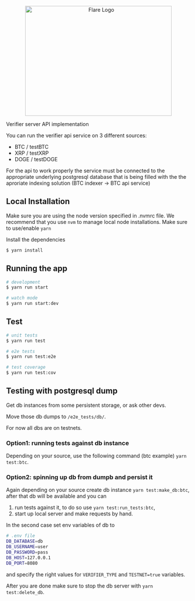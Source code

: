 <p align="center">
  <a href="https://flare.network/" target="blank"><img src="https://flare.network/wp-content/uploads/Artboard-1-1.svg" width="400" height="300" alt="Flare Logo" /></a>
</p>

Verifier server API implementation

You can run the verifier api service on 3 different sources:
* BTC / testBTC
* XRP / testXRP
* DOGE / testDOGE

For the api to work properly the service must be connected to the appropriate underlying postgresql database that is being filled with the the aproriate indexing solution (BTC indexer -> BTC api service)

## Local Installation

Make sure you are using the node version specified in .nvmrc file. We recommend that you use `nvm` to manage local node installations. Make sure to use/enable `yarn`

Install the dependencies
```bash
$ yarn install
```

## Running the app

```bash
# development
$ yarn run start

# watch mode
$ yarn run start:dev
```

## Test

```bash
# unit tests
$ yarn run test

# e2e tests
$ yarn run test:e2e

# test coverage
$ yarn run test:cov
```

## Testing with postgresql dump

Get db instances from some persistent storage, or ask other devs.

Move those db dumps to `/e2e_tests/db/`.

For now all dbs are on testnets.

### Option1: running tests against db instance

Depending on your source, use the following command (btc example)
```yarn test:btc```.

### Option2: spinning up db from dumpb and persist it

Again depending on your source create db instance
```yarn test:make_db:btc```,
after that db will be available and you can 
1. run tests against it, to do so use `yarn test:run_tests:btc`,
2. start up local server and make requests by hand.

In the second case set env variables of db to
```bash
# .env file
DB_DATABASE=db
DB_USERNAME=user
DB_PASSWORD=pass
DB_HOST=127.0.0.1
DB_PORT=8080
```
and specify the right values for `VERIFIER_TYPE` and `TESTNET=true` variables.

After you are done make sure to stop the db server with
```yarn test:delete_db```.


